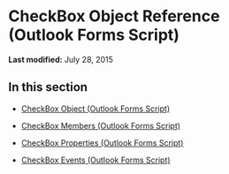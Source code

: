 
# CheckBox Object Reference (Outlook Forms Script)

 **Last modified:** July 28, 2015


## In this section


-  [CheckBox Object (Outlook Forms Script)](1834855b-f96c-aaa1-24ce-81d1e4e4e1db.md)
    
-  [CheckBox Members (Outlook Forms Script)](0f81427d-e1b3-41aa-94ae-208d6cd16439.md)
    
-  [CheckBox Properties (Outlook Forms Script)](ef95f051-70b6-471e-8476-12984b73f7d0.md)
    
-  [CheckBox Events (Outlook Forms Script)](88f0e1e2-7537-4f38-806b-9b8438f305af.md)
    

